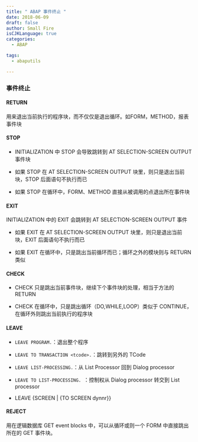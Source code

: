 ```yaml
---
title: " ABAP 事件终止 "
date: 2018-06-09
draft: false
author: Small Fire
isCJKLanguage: true
categories: 
  - ABAP

tags: 
  - abaputils

---
```


### 事件终止

#### RETURN

用来退出当前执行的程序块，而不仅仅是退出循环。如FORM，METHOD，报表事件块

#### STOP 

- INITIALIZATION 中 STOP 会导致跳转到 AT SELECTION-SCREEN OUTPUT 事件块

- 如果 STOP 在 AT SELECTION-SCREEN OUTPUT 块里，则只是退出当前块，STOP 后面语句不执行而已

- 如果 STOP 在循环中，FORM、METHOD 直接从被调用的点退出所在事件块

#### EXIT

INITIALIZATION 中的 EXIT 会跳转到 AT SELECTION-SCREEN OUTPUT 事件

- 如果 EXIT 在 AT SELECTION-SCREEN OUTPUT 块里，则只是退出当前块，EXIT 后面语句不执行而已

- 如果 EXIT 在循环中，只是跳出当前循环而已；循环之外的模块则与 RETURN 类似

#### CHECK

- CHECK 只是跳出当前事件块，继续下个事件块的处理，相当于方法的 RETURN

- CHECK 在循环中，只是跳出循环（DO,WHILE,LOOP）类似于 CONTINUE，在循环外则跳出当前执行的程序块

#### LEAVE 

- `LEAVE PROGRAM.`：退出整个程序

- `LEAVE TO TRANSACTION <tcode>.`：跳转到另外的 TCode

- `LEAVE LIST-PROCESSING.`：从 List Processor 回到 Dialog processor

- `LEAVE TO LIST-PROCESSING. `：控制权从 Dialog processor 转交到 List processor

- LEAVE {SCREEN | {TO SCREEN dynnr}}

#### REJECT

用在逻辑数据库 GET event blocks 中，可以从循环或则一个 FORM 中直接跳出所在的 GET 事件块。
